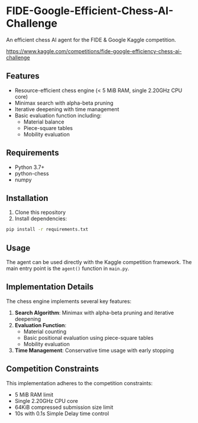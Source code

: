 # FIDE-Google-Efficient-Chess-AI-Challenge

An efficient chess AI agent for the FIDE & Google Kaggle competition.

https://www.kaggle.com/competitions/fide-google-efficiency-chess-ai-challenge

## Features

- Resource-efficient chess engine (< 5 MiB RAM, single 2.20GHz CPU core)
- Minimax search with alpha-beta pruning
- Iterative deepening with time management
- Basic evaluation function including:
  - Material balance
  - Piece-square tables
  - Mobility evaluation

## Requirements

- Python 3.7+
- python-chess
- numpy

## Installation

1. Clone this repository
2. Install dependencies:
```bash
pip install -r requirements.txt
```

## Usage

The agent can be used directly with the Kaggle competition framework. The main entry point is the `agent()` function in `main.py`.

## Implementation Details

The chess engine implements several key features:

1. **Search Algorithm**: Minimax with alpha-beta pruning and iterative deepening
2. **Evaluation Function**: 
   - Material counting
   - Basic positional evaluation using piece-square tables
   - Mobility evaluation
3. **Time Management**: Conservative time usage with early stopping

## Competition Constraints

This implementation adheres to the competition constraints:
- 5 MiB RAM limit
- Single 2.20GHz CPU core
- 64KiB compressed submission size limit
- 10s with 0.1s Simple Delay time control

